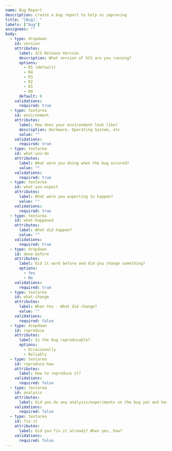 ```yaml
---
name: Bug Report
description: Create a bug report to help us improving
title: "[Bug]: "
labels: ["bug"]
assignees: ""
body:
  - type: dropdown
    id: version
    attributes:
      label: SCS Release Version
      description: What version of SCS are you running?
      options:
        - R5 (default)
        - R4
        - R3
        - R2
        - R1
        - R0
      default: 0
    validations:
      required: true
  - type: textarea
    id: environment
    attributes:
      label: How does your environment look like?
      description: Hardware, Operating System, etc
      value: ""
    validations:
      required: true
  - type: textarea
    id: what-you-do
    attributes:
      label: What were you doing when the bug occured?
      value: ""
    validations:
      required: true
  - type: textarea
    id: what-you-expect
    attributes:
      label: What were you expecting to happen?
      value: ""
    validations:
      required: true
  - type: textarea
    id: what-happened
    attributes:
      label: What did happen?
      value: ""
    validations:
      required: true
  - type: dropdown
    id: done-before
    attributes:
      label: Did it work before and did you change something?
      options:
        - Yes
        - No
    validations:
      required: true
  - type: textarea
    id: what-change
    attributes:
      label: When Yes - What did change?
      value: ""
    validations:
      required: false
  - type: dropdown
    id: reproduce
    attributes:
      label: Is the bug reproducable?
      options:
        - Occasionally
        - Reliably
  - type: textarea
    id: reproduce-how
    attributes:
      label: How to reproduce it?
    validations:
      required: false
  - type: textarea
    id: analysis
    attributes:
      label: Did you do any analysis/experiments on the bug yet and have results?
    validations:
      required: false
  - type: textarea
    id: fix-it
    attributes:
      label: Did you fix it already? When yes, how?
    validations:
      required: false
---
```

